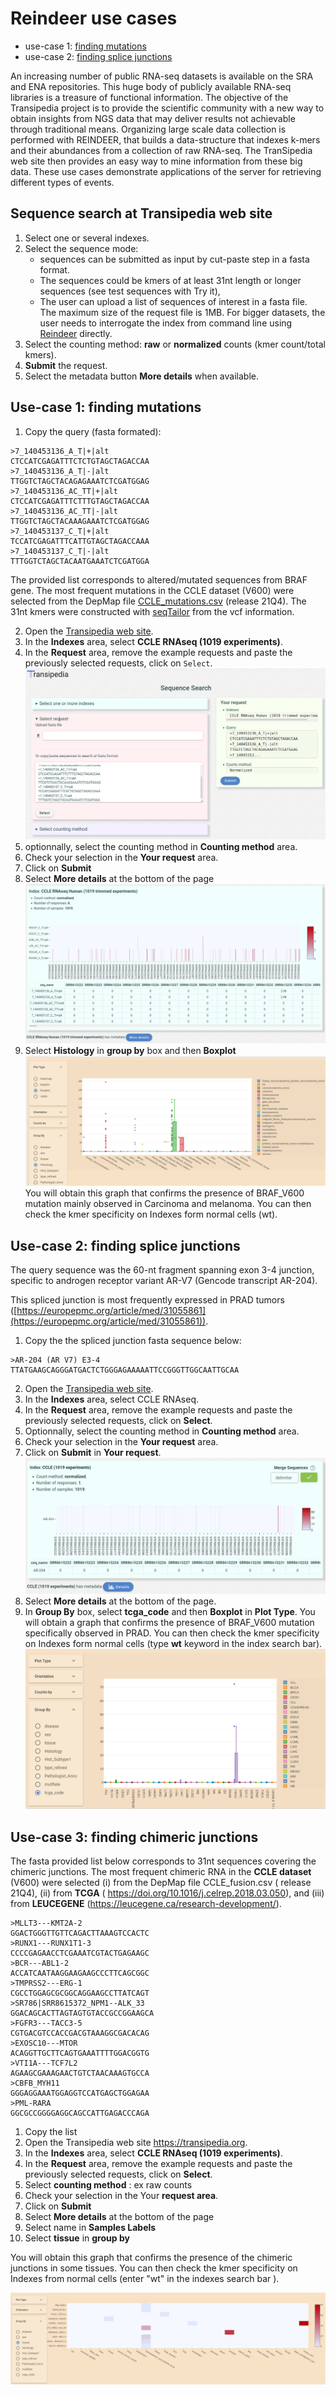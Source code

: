# Reindeer use cases

* use-case 1: [finding mutations](#use-case-1-finding-mutations)
* use-case 2: [finding splice junctions](#use-case-2-finding-splice-junctions)


An increasing number of public RNA-seq datasets is available on the SRA and ENA repositories. This huge body of publicly available RNA-­seq libraries is a treasure of functional information. The objective of the Transipedia project is to provide the scientific community with a new way to obtain insights from NGS data that may deliver results not achievable through traditional means. Organizing large scale data collection is performed with REINDEER, that builds a data-structure that indexes k-mers and their abundances from a collection of raw RNA-seq. The TranSipedia web site then provides an easy way to mine information from these big data.
These use cases demonstrate applications of the server for retrieving different types of events. 


## Sequence search at Transipedia web site

1. Select one or several indexes.
2. Select the sequence mode: 
	* sequences can be submitted as input by cut-paste step in a fasta format. 
	* The sequences could be kmers of at least 31nt length or longer sequences (see test sequences with Try it), 
	* The user can upload a list of sequences of interest in a fasta file. The maximum size of the request file is 1MB. For bigger datasets, the user needs to  interrogate the index from command line using [Reindeer](https://github.com/kamimrcht/REINDEER/blob/master/README.md) directly.
3. Select the counting method: **raw** or **normalized** counts (kmer count/total kmers).
4. **Submit** the request.
5. Select the metadata button **More details** when available.


## Use-case 1: finding mutations

1. Copy the query (fasta formated):

```
>7_140453136_A_T|+|alt
CTCCATCGAGATTTCTCTGTAGCTAGACCAA
>7_140453136_A_T|-|alt
TTGGTCTAGCTACAGAGAAATCTCGATGGAG
>7_140453136_AC_TT|+|alt
CTCCATCGAGATTTCTTTGTAGCTAGACCAA
>7_140453136_AC_TT|-|alt
TTGGTCTAGCTACAAAGAAATCTCGATGGAG
>7_140453137_C_T|+|alt
TCCATCGAGATTTCATTGTAGCTAGACCAAA
>7_140453137_C_T|-|alt
TTTGGTCTAGCTACAATGAAATCTCGATGGA
```

The provided list corresponds to altered/mutated sequences from BRAF gene. 
The most frequent mutations in the CCLE dataset (V600) were selected from the 
DepMap file  [CCLE_mutations.csv](https://depmap.org/portal/download/all/) 
(release 21Q4). The 31nt kmers were constructed with 
[seqTailor](http://shiva.rockefeller.edu/SeqTailor/) from the vcf information.
    
2. Open the [Transipedia web site](https://transipedia.org).
3. In the **Indexes** area, select **CCLE RNAseq (1019 experiments)**.
4. In the **Request** area, remove the example requests and paste the previously selected requests, click on `Select`.  
    ![request](img/case1-request.png) 
5. optionnally, select the counting method in **Counting method** area.
6. Check your selection in the **Your request** area.
7. Click on **Submit**
8. Select **More details**  at the bottom of the page  
    ![global result](img/case1-global-results.png)
9. Select **Histology** in **group by** box and then **Boxplot**
    ![detailed results](img/case1-details.png)
    You will obtain this graph that confirms the presence of BRAF_V600 mutation mainly observed in Carcinoma and melanoma. 
    You can then check  the kmer specificity on Indexes form normal cells (wt).


## Use-case 2: finding splice junctions

The query sequence was the 60-nt fragment spanning exon 3-4 junction, specific 
to androgen receptor variant AR-V7 (Gencode transcript AR-204).

This spliced junction is most frequently expressed in PRAD tumors ([https://europepmc.org/article/med/31055861](https://europepmc.org/article/med/31055861)).


1. Copy the the spliced junction fasta sequence below:

```
>AR-204 (AR V7) E3-4
TTATGAAGCAGGGATGACTCTGGGAGAAAAATTCCGGGTTGGCAATTGCAA
```



2. Open the [Transipedia web site](https://transipedia.org).
3. In the **Indexes** area, select CCLE RNAseq.
4. In the **Request** area, remove the example requests and paste the previously selected requests, 
click on **Select**.
5. Optionnally, select the counting method in **Counting method** area.
6. Check your selection in the **Your request** area.
7. Click on **Submit** in **Your request**.
    ![request](img/case2-global-results.png)
8. Select **More details** at the bottom of the page.
9. In **Group By** box, select **tcga_code** and then **Boxplot** in **Plot Type**. You will obtain 
a graph that confirms the presence of BRAF_V600 mutation specifically  observed in PRAD. You can 
then check the kmer specificity on Indexes form normal cells (type **wt** keyword in the index 
search bar).
    ![request](img/case2-details.png)


## Use-case 3: finding chimeric junctions

The fasta provided list below corresponds to 31nt sequences covering the chimeric junctions. The most frequent chimeric RNA in the **CCLE dataset** (V600) were selected (i) from the DepMap file CCLE_fusion.csv ( release 21Q4), (ii) from **TCGA** ( <https://doi.org/10.1016/j.celrep.2018.03.050>), and (iii) from **LEUCEGENE** (<https://leucegene.ca/research-development/>). 

```
>MLLT3---KMT2A-2
GGACTGGGTTGTTCAGACTTAAAGTCCACTC
>RUNX1---RUNX1T1-3
CCCCGAGAACCTCGAAATCGTACTGAGAAGC
>BCR---ABL1-2
ACCATCAATAAGGAAGAAGCCCTTCAGCGGC
>TMPRSS2---ERG-1
CGCCTGGAGCGCGGCAGGAAGCCTTATCAGT
>SR786|SRR8615372_NPM1--ALK_33
GGACAGCACTTAGTAGTGTACCGCCGGAAGCA
>FGFR3---TACC3-5
CGTGACGTCCACCGACGTAAAGGCGACACAG
>EXOSC10---MTOR
ACAGGTTGCTTCAGTGAAATTTTGGACGGTG
>VTI1A---TCF7L2
AGAAGCGAAAGAACTGTCTAACAAAGTGCCA
>CBFB_MYH11
GGGAGGAAATGGAGGTCCATGAGCTGGAGAA
>PML-RARA
GGCGCCGGGGAGGCAGCCATTGAGACCCAGA
```



1. Copy the list
2. Open the Transipedia web site <https://transipedia.org>. 
3. In the **Indexes** area, select **CCLE RNAseq (1019 experiments)**. 
4. In the **Request** area, remove the example requests and paste the previously selected requests, click on **Select**.
5. Select **counting method** : ex raw counts
6. Check your selection in the Your **request area**.
7. Click on **Submit**
8. Select **More details** at the bottom of the page
9. Select name in **Samples Labels** 
10.  Select **tissue** in **group by** 

You will obtain this graph that confirms the presence of the chimeric junctions in some tissues. You can then check the kmer specificity on Indexes from normal cells (enter "wt" in the indexes search bar ). 

![request](img/case3-samples-grouped-by-tissues.png)





